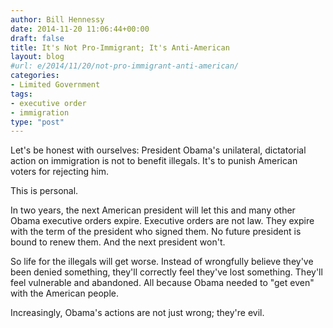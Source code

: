 ```yaml
---
author: Bill Hennessy
date: 2014-11-20 11:06:44+00:00
draft: false
title: It's Not Pro-Immigrant; It's Anti-American
layout: blog
#url: e/2014/11/20/not-pro-immigrant-anti-american/
categories:
- Limited Government
tags:
- executive order
- immigration
type: "post"
---
```


Let's be honest with ourselves: President Obama's unilateral, dictatorial action on immigration is not to benefit illegals. It's to punish American voters for rejecting him.

This is personal.

In two years, the next American president will let this and many other Obama executive orders expire. Executive orders are not law. They expire with the term of the president who signed them. No future president is bound to renew them. And the next president won't.

So life for the illegals will get worse. Instead of wrongfully believe they've been denied something, they'll correctly feel they've lost something. They'll feel vulnerable and abandoned. All because Obama needed to "get even" with the American people.

Increasingly, Obama's actions are not just wrong; they're evil.

